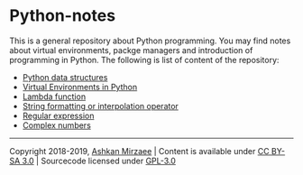 # Python-notes

This is a general repository about Python programming. You may find notes about virtual environments, packge managers and 
introduction of programming in Python. The following is list of content of the repository:
- [Python data structures](https://github.com/ashki23/Python-notes/blob/master/Data_structure.md)
- [Virtual Environments in Python](https://github.com/ashki23/Python-notes/blob/master/Virtual_environments.md)
- [Lambda function](https://github.com/ashki23/Python-notes/blob/master/Lambda.md)
- [String formatting or interpolation operator](https://github.com/ashki23/Python-notes/blob/master/Magic_string.md)
- [Regular expression](https://github.com/ashki23/Python-notes/blob/master/Regular_expression.md)
- [Complex numbers](https://github.com/ashki23/Python-notes/blob/master/Complex_numbers.md)

---
Copyright 2018-2019, [Ashkan Mirzaee](https://ashki23.github.io/index.html) | Content is available under [CC BY-SA 3.0](https://creativecommons.org/licenses/by-sa/3.0/) | Sourcecode licensed under [GPL-3.0](https://www.gnu.org/licenses/gpl-3.0.en.html)
